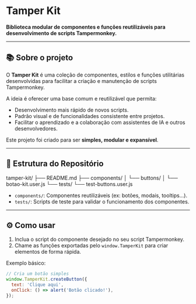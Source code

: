 # Tamper Kit

**Biblioteca modular de componentes e funções reutilizáveis para desenvolvimento de scripts Tampermonkey.**

---

## 📚 Sobre o projeto

O **Tamper Kit** é uma coleção de componentes, estilos e funções utilitárias desenvolvidas para facilitar a criação e manutenção de scripts Tampermonkey.

A ideia é oferecer uma base comum e reutilizável que permita:

- Desenvolvimento mais rápido de novos scripts.
- Padrão visual e de funcionalidades consistente entre projetos.
- Facilitar o aprendizado e a colaboração com assistentes de IA e outros desenvolvedores.

Este projeto foi criado para ser **simples, modular e expansível**.

---

## 📂 Estrutura do Repositório

tamper-kit/ 
├── README.md 
├── components/ 
│ └── buttons/ 
│ └── botao-kit.user.js └── tests/ └── test-buttons.user.js


- `components/`: Componentes reutilizáveis (ex: botões, modais, tooltips...).
- `tests/`: Scripts de teste para validar o funcionamento dos componentes.

---

## ⚙️ Como usar

1. Inclua o script do componente desejado no seu script Tampermonkey.
2. Chame as funções exportadas pelo `window.TamperKit` para criar elementos de forma rápida.

Exemplo básico:

```javascript
// Cria um botão simples
window.TamperKit.createButton({
  text: 'Clique aqui',
  onClick: () => alert('Botão clicado!'),
});
